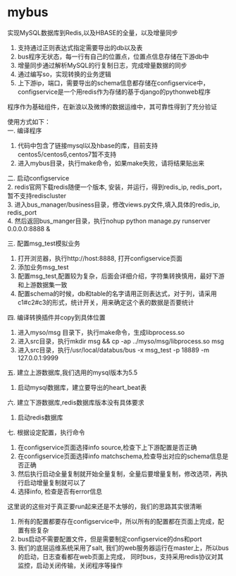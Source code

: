 # mybus
实现MySQL数据库到Redis,以及HBASE的全量，以及增量同步  
1. 支持通过正则表达式指定需要导出的db以及表  
2. bus程序无状态，每一行有自己的位置点，位置点信息存储在下游db中  
3. 增量同步通过解析MySQL的行复制日志，完成增量数据的同步  
4. 通过编写so，实现转换的业务逻辑   
5. 上下游ip，端口，需要导出的schema信息都存储在configservice中，configservice是一个用redis作为存储的基于django的pythonweb程序  

程序作为基础组件，在新浪以及微博的数据运维中，其可靠性得到了充分验证

使用方式如下：  
一. 编译程序
1. 代码中包含了链接mysql以及hbase的库，目前支持centos5/centos6,centos7暂不支持   
2. 进入mybus目录，执行make命令，如果make失败，请将结果贴出来    

二. 启动configservice  
2. redis官网下载redis随便一个版本, 安装，并运行，得到redis_ip, redis_port，暂不支持rediscluster    
3. 进入bus_manager/business目录，修改views.py文件,填入具体的redis_ip, redis_port   
4. 然后返回bus_manger目录，执行nohup python manage.py runserver 0.0.0.0:8888 &   
    

三. 配置msg_test模拟业务   
1. 打开浏览器，执行http://host:8888, 打开configservice页面      
2. 添加业务msg_test  
3. 配置msg_test,配置较为复杂，后面会详细介绍，字符集转换慎用，最好下游和上游数据集一致   
4. 配置schema的时候，db和table的名字请用正则表达式，对于列，请采用c1#c2#c3的形式，统计开关，用来确定这个表的数据是否要统计    


四. 编译转换插件并copy到具体位置 
1. 进入myso/msg 目录下，执行make命令，生成libprocess.so       
2. 进入src目录，执行mkdir msg && cp -ap ../myso/msg/libprocess.so  msg   
3. 进入src目录，执行/usr/local/databus/bus -x msg_test -p 18889 -m 127.0.0.1:9999    
  

五. 建立上游数据库,我们选用的mysql版本为5.5     
1. 启动mysql数据库，建立要导出的heart_beat表     

六. 建立下游数据库,redis数据库版本没有具体要求   
1. 启动redis数据库   

七. 根据设定配置，执行命令    
1. 在configservice页面选择info source,检查下上下游配置是否正确   
2. 在configservice页面选择info matchschema,检查导出对应的schema信息是否正确    
2. 然后执行启动全量复制就开始全量复制，全量后要增量复制，修改选项，再执行启动增量复制就可以了   
3. 选择info, 检查是否有error信息    
   

这里说的这些对于真正要run起来还是不太够的，我们的思路其实很清晰   
1. 所有的配置都要存在configservice中，所以所有的配置都在页面上完成，配置有些复杂    
2. bus启动不需要配置文件，但是需要制定configservice的dns和port    
3. 我们的底层运维系统采用了salt, 我们的web服务器运行在master上，所以bus的启动，日志查看都在web页面上完成，
同时bus，支持采用redis协议对其监控，启动关闭传输，关闭程序等操作   

